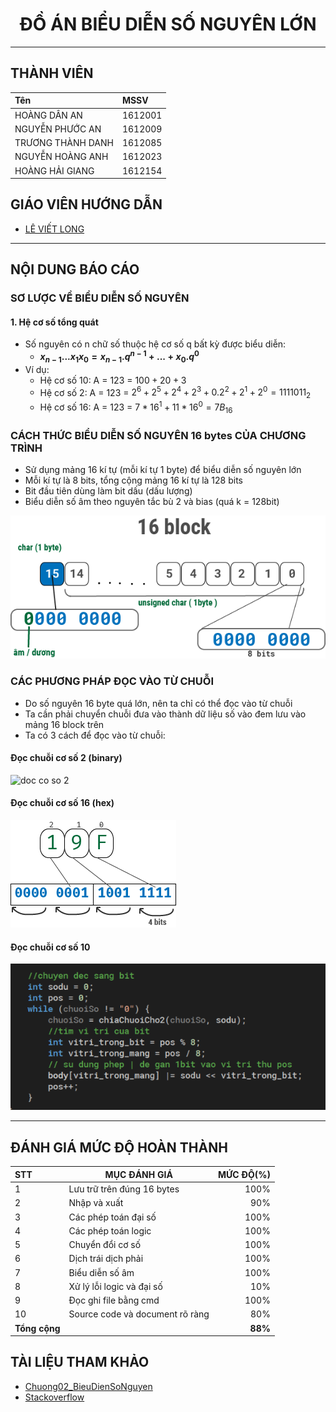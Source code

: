 # <center>ĐỒ ÁN BIỂU DIỄN SỐ NGUYÊN LỚN

---

## THÀNH VIÊN
|**Tên**|**MSSV**
|:--- |:---
|HOÀNG DÂN AN 		|1612001
|NGUYỄN PHƯỚC AN 	|1612009
|TRƯƠNG THÀNH DANH 	|1612085
|NGUYỄN HOÀNG ANH 	|1612023
|HOÀNG HẢI GIANG 	|1612154

## GIÁO VIÊN HƯỚNG DẪN
* [LÊ VIẾT LONG](https://courses.fit.hcmus.edu.vn/user/profile.php?id=8)

---



## NỘI DUNG BÁO CÁO

### SƠ LƯỢC VỀ BIỂU DIỄN SỐ NGUYÊN
#### 1. Hệ cơ số tổng quát
* Số nguyên có n chữ số thuộc hệ cơ số q bất kỳ được biểu diễn:
	* **$x_{n-1}...x_{1}x_{0} = x_{n-1}.q^{n-1} + ... + x_{0}.q^{0}$**
* Ví dụ:
	* Hệ cơ số 10: A = 123 = $100 + 20 + 3$
	* Hệ cơ số 2: A = 123 = $2^{6}+2^{5}+2^{4}+2^{3}+ 0.2^{2} + 2^{1} + 2^{0} = 1111011_{2}$
	* Hệ cơ số 16: A = 123 = $7*16^{1}+11*16^{0} = 7B_{16}$

### CÁCH THỨC BIỂU DIỄN SỐ NGUYÊN 16 bytes CỦA CHƯƠNG TRÌNH

* Sử dụng mảng 16 kí tự (mỗi kí tự 1 byte) để biểu diễn số nguyên lớn
* Mỗi kí tự là 8 bits, tổng cộng mảng 16 kí tự là 128 bits
* Bit đầu tiên dùng làm bit dấu (dấu lượng)
* Biểu diễn số âm theo nguyên tắc bù 2 và bias (quá k = 128bit)

![Cách thức lưu trữ](Report/Locale.png)

### CÁC PHƯƠNG PHÁP ĐỌC VÀO TỪ CHUỖI
* Do số nguyên 16 byte quá lớn, nên ta chỉ có thể đọc vào từ chuỗi
* Ta cần phải chuyển chuỗi đưa vào thành dữ liệu số vào đem lưu vào mảng 16 block trên
* Ta có 3 cách để đọc vào từ chuỗi:

#### Đọc chuỗi cơ số 2 (binary)
![doc co so 2]()

#### Đọc chuỗi cơ số 16 (hex)
![doc co so 16](Report/hexToBit.png)

#### Đọc chuỗi cơ số 10
![doc co so 10](Report/decToBit.png)

---



## ĐÁNH GIÁ MỨC ĐỘ HOÀN THÀNH

**STT** | **MỤC ĐÁNH GIÁ** 			| **MỨC ĐỘ(%)**
:---	|---						|---:
1		|Lưu trữ trên đúng 16 bytes	|100%
2		|Nhập và xuất				| 90%
3		|Các phép toán đại số 		|100%
4		|Các phép toán logic		|100%
5		|Chuyển đổi cơ số 			|100%
6		|Dịch trái dịch phải		|100%
7		|Biểu diễn số âm			|100%
8		|Xử lý lỗi logic và đại số 	| 10%
9		|Đọc ghi file bằng cmd		|100%
10		|Source code và document rõ ràng |80%
**Tổng cộng** 						||**88%**

## TÀI LIỆU THAM KHẢO

* [Chuong02_BieuDienSoNguyen](Report/Ch02_Bieu-dien-so-nguyen.pdf)
* [Stackoverflow](https://www.stackoverflow.com)
